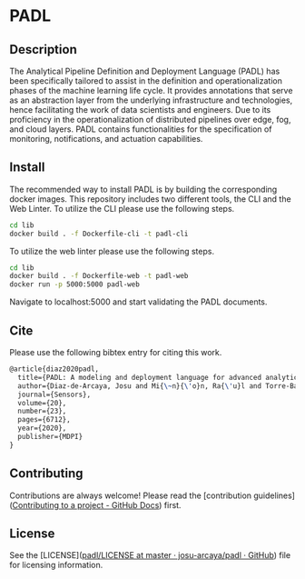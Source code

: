 # PADL

## Description

The Analytical Pipeline Definition and Deployment Language (PADL) has been specifically tailored to assist in the definition and operationalization phases of the machine learning life cycle. It provides annotations that serve as an abstraction layer from the underlying infrastructure and technologies, hence facilitating the work of data scientists and engineers. Due to its proficiency in the operationalization of distributed pipelines over edge, fog, and cloud layers. PADL contains functionalities for the specification of monitoring, notifications, and actuation capabilities.

## Install

The recommended way to install PADL is by building the corresponding docker images. This repository includes two different tools, the CLI and the Web Linter. To utilize the CLI please use the following steps.

```bash
cd lib
docker build . -f Dockerfile-cli -t padl-cli
```

To utilize the web linter please use the following steps.

```bash
cd lib
docker build . -f Dockerfile-web -t padl-web
docker run -p 5000:5000 padl-web
```

Navigate to localhost:5000 and start validating the PADL documents.

## Cite

Please use the following bibtex entry for citing this work.

```latex
@article{diaz2020padl,
  title={PADL: A modeling and deployment language for advanced analytical services},
  author={Diaz-de-Arcaya, Josu and Mi{\~n}{\'o}n, Ra{\'u}l and Torre-Bastida, Ana I and Del Ser, Javier and Almeida, Aitor},
  journal={Sensors},
  volume={20},
  number={23},
  pages={6712},
  year={2020},
  publisher={MDPI}
}
```

## Contributing

Contributions are always welcome! Please read the [contribution guidelines]([Contributing to a project - GitHub Docs](https://docs.github.com/en/get-started/exploring-projects-on-github/contributing-to-a-project)) first.

## License

See the [LICENSE]([padl/LICENSE at master · josu-arcaya/padl · GitHub](https://github.com/josu-arcaya/padl/blob/master/LICENSE)) file for licensing information.
